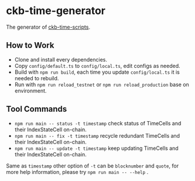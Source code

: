# ckb-time-generator

The generator of [ckb-time-scripts](https://github.com/DeAccountSystems/ckb-time-script).


## How to Work

- Clone and install every dependencies.
- Copy `config/default.ts` to `config/local.ts`, edit configs as needed.
- Build with `npm run build`, each time you update `config/local.ts` it is needed to rebuild.
- Run with `npm run reload_testnet` or `npm run reload_production` base on environment.


## Tool Commands

- `npm run main -- status -t timestamp` check status of TimeCells and their IndexStateCell on-chain.
- `npm run main -- fix -t timestamp` recycle redundant TimeCells and their IndexStateCell on-chain.
- `npm run main -- update -t timestamp` keep updating TimeCells and their IndexStateCell on-chain.

Same as `timestamp` other option of `-t` can be `blocknumber` and `quote`, for more help information, please try `npm run main -- --help` .
